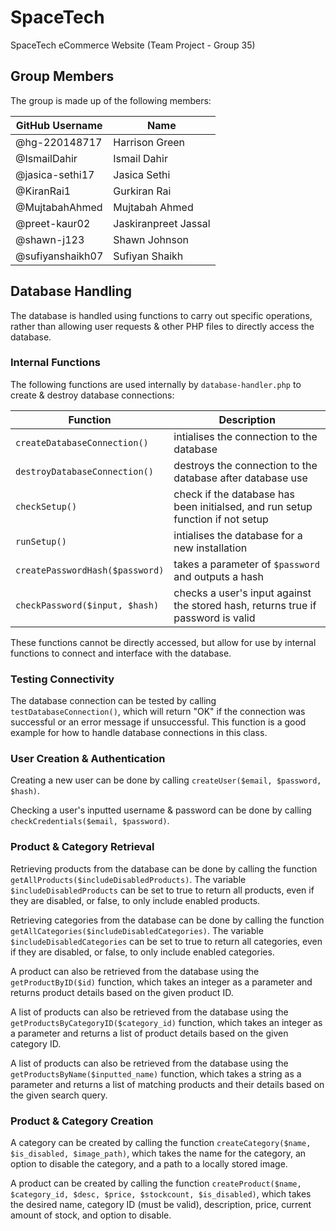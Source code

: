 # SpaceTech
SpaceTech eCommerce Website (Team Project - Group 35)

## Group Members
The group is made up of the following members:

| GitHub Username | Name |
| --------------- | ---- |
| @hg-220148717   | Harrison Green |
| @IsmailDahir    | Ismail Dahir |
| @jasica-sethi17 | Jasica Sethi |
| @KiranRai1      | Gurkiran Rai |
| @MujtabahAhmed  | Mujtabah Ahmed |
| @preet-kaur02   | Jaskiranpreet Jassal | 
| @shawn-j123     | Shawn Johnson | 
| @sufiyanshaikh07 | Sufiyan Shaikh |

## Database Handling
The database is handled using functions to carry out specific operations, rather than allowing user requests & other PHP files to directly access the database.

### Internal Functions 

The following functions are used internally by `database-handler.php` to create & destroy database connections:

| Function    | Description |
| ----------- | ----------- |
| `createDatabaseConnection()`    | intialises the connection to the database       |
| `destroyDatabaseConnection()`   | destroys the connection to the database after database use        |
| `checkSetup()` | check if the database has been initialsed, and run setup function if not setup |
| `runSetup()` | intialises the database for a new installation |
| `createPasswordHash($password)` | takes a parameter of `$password` and outputs a hash |
| `checkPassword($input, $hash)` | checks a user's input against the stored hash, returns true if password is valid |

These functions cannot be directly accessed, but allow for use by internal functions to connect and interface with the database.

### Testing Connectivity

The database connection can be tested by calling `testDatabaseConnection()`, which will return "OK" if the connection was successful or an error message if unsuccessful. This function is a good example for how to handle database connections in this class.

### User Creation & Authentication

Creating a new user can be done by calling `createUser($email, $password, $hash)`.

Checking a user's inputted username & password can be done by calling `checkCredentials($email, $password)`.

### Product & Category Retrieval

Retrieving products from the database can be done by calling the function `getAllProducts($includeDisabledProducts)`. The variable `$includeDisabledProducts` can be set to true to return all products, even if they are disabled, or false, to only include enabled products.

Retrieving categories from the database can be done by calling the function `getAllCategories($includeDisabledCategories)`. The variable `$includeDisabledCategories` can be set to true to return all categories, even if they are disabled, or false, to only include enabled categories.

A product can also be retrieved from the database using the `getProductByID($id)` function, which takes an integer as a parameter and returns product details based on the given product ID.

A list of products can also be retrieved from the database using the `getProductsByCategoryID($category_id)` function, which takes an integer as a parameter and returns a list of product details based on the given category ID.

A list of products can also be retrieved from the database using the `getProductsByName($inputted_name)` function, which takes a string as a parameter and returns a list of matching products and their details based on the given search query.

### Product & Category Creation

A category can be created by calling the function `createCategory($name, $is_disabled, $image_path)`, which takes the name for the category, an option to disable the category, and a path to a locally stored image.

A product can be created by calling the function `createProduct($name, $category_id, $desc, $price, $stockcount, $is_disabled)`, which takes the desired name, category ID (must be valid), description, price, current amount of stock, and option to disable.